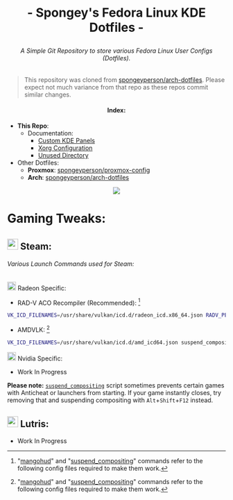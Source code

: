 # <p align=center>- Spongey's Fedora Linux KDE Dotfiles -
###### <p align=center> A Simple Git Repository to store various Fedora Linux User Configs (Dotfiles).

> This repository was cloned from [spongeyperson/arch-dotfiles](https://github.com/spongeyperson/arch-dotfiles/). Please expect not much variance from that repo as these repos commit similar changes.

#### <p align=center> Index:
  - **This Repo**:
    - Documentation:
      - [Custom KDE Panels](https://github.com/spongeyperson/fedora-dotfiles/tree/master/home/tyler/.local/share/plasma/layout-templates)
      - [Xorg Configuration](https://github.com/spongeyperson/fedora-dotfiles/tree/master/etc/X11/xorg.conf.d)
      - [Unused Directory](https://github.com/spongeyperson/fedora-dotfiles/tree/master/home/tyler/fedora-dotfiles/unused)
  - Other Dotfiles:
    - **Proxmox**: [spongeyperson/proxmox-config](https://github.com/spongeyperson/proxmox-config/)
    - **Arch**: [spongeyperson/arch-dotfiles](https://github.com/spongeyperson/arch-dotfiles/)

<p align=center><img src="https://user-images.githubusercontent.com/28176188/146661813-478ea8c2-f745-47b4-a50f-2fbb7c661b1c.png"> 

# Gaming Tweaks:

## <img src="https://user-images.githubusercontent.com/28176188/142364090-9c9b1eaf-8e94-4402-b943-0d46895032f2.png" width="25" height="25"> Steam:
###### Various Launch Commands used for Steam:

<img src="https://user-images.githubusercontent.com/28176188/142365376-270d160f-33c3-4012-a3d9-541ab65bfdb6.png" width="20" height="20"> Radeon Specific:

- RAD-V ACO Recompiler (Recommended): [^1]
```bash
VK_ICD_FILENAMES=/usr/share/vulkan/icd.d/radeon_icd.x86_64.json RADV_PERFTEST=aco suspend_compositing gamemoderun mangohud %command%
```

- AMDVLK: [^1]
```bash
VK_ICD_FILENAMES=/usr/share/vulkan/icd.d/amd_icd64.json suspend_compositing gamemoderun mangohud %command%
```

<img src="https://user-images.githubusercontent.com/28176188/142362826-8090a147-94ee-4f67-a3ed-f87058a6797d.png" width="20" height="20"> Nvidia Specific:

- Work In Progress

**Please note:** [`suspend_compositing`](https://github.com/spongeyperson/fedora-dotfiles/blob/master/usr/local/bin/suspend_compositing) script sometimes prevents certain games with Anticheat or launchers from starting. If your game instantly closes, try removing that and suspending compositing with `Alt`+`Shift`+`F12` instead.

## <img src="https://user-images.githubusercontent.com/28176188/142367009-ea2326c6-16ca-494a-9a4f-2591f90e2cae.png" width="25" height="25"> Lutris:

- Work In Progress

[^Note]: Unused Directory 
[^1]: "[mangohud](https://github.com/spongeyperson/fedora-dotfiles/blob/master/home/tyler/.config/MangoHud/MangoHud.conf)" and "[suspend_compositing](https://github.com/spongeyperson/fedora-dotfiles/blob/master/usr/local/bin/suspend_compositing)" commands refer to the following config files required to make them work.
